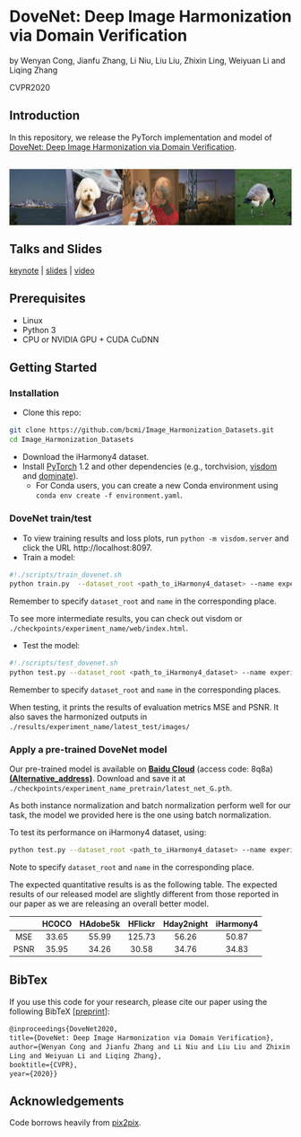 

# DoveNet: Deep Image Harmonization via Domain Verification

by Wenyan Cong, Jianfu Zhang, Li Niu, Liu Liu, Zhixin Ling, Weiyuan Li and Liqing Zhang

CVPR2020

## Introduction
In this repository, we release the  PyTorch implementation and model of [DoveNet: Deep Image Harmonization via Domain Verification](). 

<br>
<img src='examples/results_gif.gif' align="center" width=1024>
<br>

## Talks and Slides

[keynote]() | [slides]() | [video]()

## Prerequisites
- Linux
- Python 3
- CPU or NVIDIA GPU + CUDA CuDNN

## Getting Started
### Installation

- Clone this repo:
```bash
git clone https://github.com/bcmi/Image_Harmonization_Datasets.git
cd Image_Harmonization_Datasets
```

- Download the iHarmony4 dataset.
- Install [PyTorch](http://pytorch.org) 1.2  and other dependencies (e.g., torchvision, [visdom](https://github.com/facebookresearch/visdom) and [dominate](https://github.com/Knio/dominate)).
  - For Conda users,  you can create a new Conda environment using `conda env create -f environment.yaml`.

### DoveNet train/test
- To view training results and loss plots, run `python -m visdom.server` and click the URL http://localhost:8097.
- Train a model:
```bash
#!./scripts/train_dovenet.sh
python train.py  --dataset_root <path_to_iHarmony4_dataset> --name experiment_name  --model dovenet --dataset_mode iharmony4 --is_train 1  --gan_mode wgangp  --norm instance --no_flip --preprocess none --netG s2ad
```
Remember to specify `dataset_root` and `name` in the corresponding place.

To see more intermediate results, you can check out visdom or `./checkpoints/experiment_name/web/index.html`.

- Test the model:
```bash
#!./scripts/test_dovenet.sh
python test.py --dataset_root <path_to_iHarmony4_dataset> --name experiment_name --model dovenet --dataset_mode iharmony4 --netG s2ad --is_train 0  --norm instance --no_flip --preprocess none --num_test 7404
```

Remember to specify `dataset_root` and `name` in the corresponding places.

When testing, it prints the results of evaluation metrics MSE and PSNR. It also saves the harmonized outputs in `./results/experiment_name/latest_test/images/`

### Apply a pre-trained DoveNet model

Our pre-trained model is available on  [**Baidu Cloud**](https://pan.baidu.com/s/12oGrBF88O-x0BlWGVkMjag) (access code: 8q8a) [**(Alternative_address)**](https://bcmi.cloud:5001/sharing/WQkB0OnXK). Download and save it at `./checkpoints/experiment_name_pretrain/latest_net_G.pth`. 

As both instance normalization and batch normalization perform well for our task,  the model we provided here is the one using batch normalization.

To test its performance on iHarmony4 dataset, using:

```bash
python test.py --dataset_root <path_to_iHarmony4_dataset> --name experiment_name_pretrain --model dovenet --dataset_mode iharmony4 --netG s2ad --is_train 0  --norm batch --no_flip --preprocess none --num_test 7404
```

Note to specify `dataset_root` and `name` in the corresponding place.

The expected quantitative results is as the following table. The expected results of our released model are slightly different from those reported in our paper as we are releasing an overall better model.

|      | HCOCO | HAdobe5k | HFlickr | Hday2night | iHarmony4 |
| :--: | :---: | :------: | :-----: | :--------: | :-------: |
| MSE  | 33.65 |  55.99   | 125.73  |   56.26    |   50.87   |
| PSNR | 35.95 |  34.26   |  30.58  |   34.76    |   34.83   |

## BibTex

If you use this code for your research, please cite our paper using the following BibTeX [[preprint](https://arxiv.org/abs/1911.13239)]:

```
@inproceedings{DoveNet2020,
title={DoveNet: Deep Image Harmonization via Domain Verification},
author={Wenyan Cong and Jianfu Zhang and Li Niu and Liu Liu and Zhixin Ling and Weiyuan Li and Liqing Zhang},
booktitle={CVPR},
year={2020}}
```

## Acknowledgements

Code borrows heavily from [pix2pix](https://github.com/junyanz/pytorch-CycleGAN-and-pix2pix).